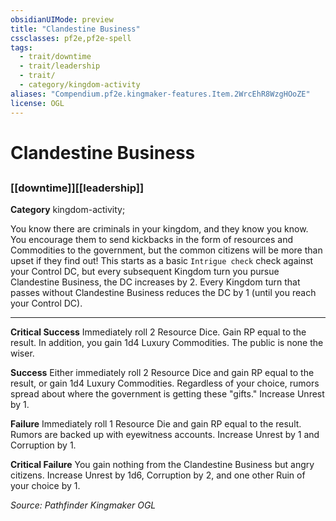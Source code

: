 ```yaml
---
obsidianUIMode: preview
title: "Clandestine Business"
cssclasses: pf2e,pf2e-spell
tags:
  - trait/downtime
  - trait/leadership
  - trait/
  - category/kingdom-activity
aliases: "Compendium.pf2e.kingmaker-features.Item.2WrcEhR8WzgHOoZE"
license: OGL
---
```

# Clandestine Business
## 
### [[downtime]][[leadership]]

**Category** kingdom-activity; 




You know there are criminals in your kingdom, and they know you know. You encourage them to send kickbacks in the form of resources and Commodities to the government, but the common citizens will be more than upset if they find out! This starts as a basic `Intrigue check` check against your Control DC, but every subsequent Kingdom turn you pursue Clandestine Business, the DC increases by 2. Every Kingdom turn that passes without Clandestine Business reduces the DC by 1 (until you reach your Control DC).

* * *

**Critical Success** Immediately roll 2 Resource Dice. Gain RP equal to the result. In addition, you gain 1d4 Luxury Commodities. The public is none the wiser.

**Success** Either immediately roll 2 Resource Dice and gain RP equal to the result, or gain 1d4 Luxury Commodities. Regardless of your choice, rumors spread about where the government is getting these "gifts." Increase Unrest by 1.

**Failure** Immediately roll 1 Resource Die and gain RP equal to the result. Rumors are backed up with eyewitness accounts. Increase Unrest by 1 and Corruption by 1.

**Critical Failure** You gain nothing from the Clandestine Business but angry citizens. Increase Unrest by 1d6, Corruption by 2, and one other Ruin of your choice by 1.

*Source: Pathfinder Kingmaker*
*OGL*